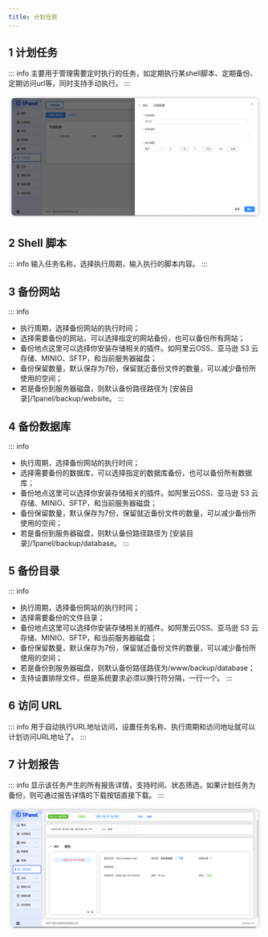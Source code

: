 ```yaml
---
title: 计划任务
---
```


## 1 计划任务

::: info
主要用于管理需要定时执行的任务，如定期执行某shell脚本、定期备份、定期访问url等，同时支持手动执行。
:::

![img.png](../img/cronjobs/cronjob_create.png)

## 2 Shell 脚本

::: info
输入任务名称，选择执行周期，输入执行的脚本内容。
:::

## 3 备份网站

::: info
- 执行周期，选择备份网站的执行时间；
- 选择需要备份的网站，可以选择指定的网站备份，也可以备份所有网站；
- 备份地点这里可以选择你安装存储相关的插件。如阿里云OSS、亚马逊 S3 云存储、MINIO、SFTP，和当前服务器磁盘；
- 备份保留数量，默认保存为7份，保留就近备份文件的数量，可以减少备份所使用的空间；
- 若是备份到服务器磁盘，则默认备份路径路径为 [安装目录]/1panel/backup/website。
:::

## 4 备份数据库

::: info
- 执行周期，选择备份网站的执行时间；
- 选择需要备份的数据库，可以选择指定的数据库备份，也可以备份所有数据库；
- 备份地点这里可以选择你安装存储相关的插件。如阿里云OSS、亚马逊 S3 云存储、MINIO、SFTP，和当前服务器磁盘；
- 备份保留数量，默认保存为7份，保留就近备份文件的数量，可以减少备份所使用的空间；
- 若是备份到服务器磁盘，则默认备份路径路径为 [安装目录]/1panel/backup/database。
:::

## 5 备份目录

::: info
- 执行周期，选择备份网站的执行时间；
- 选择需要备份的文件目录；
- 备份地点这里可以选择你安装存储相关的插件。如阿里云OSS、亚马逊 S3 云存储、MINIO、SFTP，和当前服务器磁盘；
- 备份保留数量，默认保存为7份，保留就近备份文件的数量，可以减少备份所使用的空间；
- 若是备份到服务器磁盘，则默认备份路径路径为/www/backup/database；
- 支持设置排除文件，但是系统要求必须以换行符分隔，一行一个。
:::

## 6 访问 URL

::: info
用于自动执行URL地址访问，设置任务名称、执行周期和访问地址就可以计划访问URL地址了。
:::

## 7 计划报告

::: info
显示该任务产生的所有报告详情，支持时间、状态筛选，如果计划任务为备份，则可通过报告详情的下载按钮直接下载。
:::

![img.png](../img/cronjobs/cronjob_record.png)